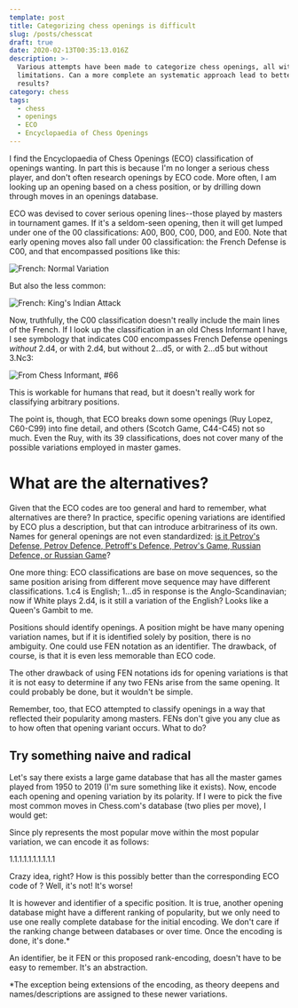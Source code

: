 ```yaml
---
template: post
title: Categorizing chess openings is difficult
slug: /posts/chesscat
draft: true
date: 2020-02-13T00:35:13.016Z
description: >-
  Various attempts have been made to categorize chess openings, all with
  limitations. Can a more complete an systematic approach lead to better
  results?
category: chess
tags:
  - chess
  - openings
  - ECO
  - Encyclopaedia of Chess Openings
---
```





I find the Encyclopaedia of Chess Openings (ECO) classification of openings wanting. In part this is because I'm no longer a serious chess player, and don't often research openings by ECO code. More often, I am looking up an opening based on a chess position, or by drilling down through moves in an openings database.

ECO was devised to cover serious opening lines--those played by masters in tournament games. If it's a seldom-seen opening, then it will get lumped under one of the 00 classifications: A00, B00, C00, D00, and E00. Note that early opening moves also fall under 00 classification: the French Defense is C00, and that encompassed positions like this:

![French: Normal Variation](/media/screenshot-2020-02-12-at-4.53.48-pm.png "French: Normal Variation")

But also the less common:

![](/media/screenshot-2020-02-12-at-4.53.24-pm.png "French: King's Indian Attack")

Now, truthfully, the C00 classification doesn't really include the main lines of the French.  If I look up the classification in an old Chess Informant I have, I see symbology that indicates C00 encompasses French Defense openings _without_ 2.d4, or with 2.d4, but without 2...d5, or with 2...d5 but without 3.Nc3:

![](/media/20200212_170909-edited.jpg "From Chess Informant, #66")

This is workable for humans that read, but it doesn't really work for classifying arbitrary positions.

The point is, though, that ECO breaks down some openings (Ruy Lopez, C60-C99) into fine detail, and others (Scotch Game, C44-C45) not so much. Even the Ruy, with its 39 classifications, does not cover many of the possible variations employed in master games.

# What are the alternatives?

Given that the ECO codes are too general and hard to remember, what alternatives are there?  In practice, specific opening variations are identified by ECO plus a description, but that can introduce arbitrariness of its own. Names for general openings are not even standardized:  [is it Petrov's Defense, Petrov Defence, Petroff's Defence, Petrov's Game, Russian Defence, or Russian Game](https://en.wikipedia.org/wiki/Petrov%27s_Defence)? 

One more thing:  ECO classifications are base on move sequences, so the same position arising from different move sequence may have different classifications.  1.c4 is English; 1...d5 in response is the Anglo-Scandinavian;  now if White plays 2.d4,  is it still a variation of the English?  Looks like a Queen's Gambit to me.

Positions should identify openings. A position might be have many opening variation names, but if it is identified solely by position, there is no ambiguity. One could use FEN notation as an identifier. The drawback, of course, is that it is even less memorable than ECO code.

The other drawback of using FEN notations ids for opening variations is that it is not easy to determine if any two FENs arise from the same opening. It could probably be done, but it wouldn't be simple.

Remember, too, that ECO attempted to classify openings in a way that reflected their popularity among masters. FENs don't give you any clue as to how often that opening variant occurs. What to do?

## Try something naive and radical

Let's say there exists a large game database that has all the master games played from 1950 to 2019 (I'm sure something like it exists). Now, encode each opening and opening variation by its polarity. If I were to pick the five most common moves in Chess.com's database (two plies per move), I would get:

<moves here>

Since ply represents the most popular move within the most popular variation, we can encode it as follows:

1.1.1.1.1.1.1.1.1.1

Crazy idea, right?  How is this possibly better than the corresponding ECO code of <eco code here>? Well, it's not! It's worse! 

It is however and identifier of a specific position.  It is true, another opening database might have a different ranking of popularity, but we only need to use one really complete database for the initial encoding. We don't care if the ranking change between databases or over time.  Once the encoding is done, it's done.*

An identifier, be it FEN or this proposed rank-encoding, doesn't have to be easy to remember. It's an abstraction.





\*The exception being extensions of the encoding, as theory deepens and names/descriptions are assigned to these newer variations.
